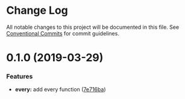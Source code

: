 # Change Log

All notable changes to this project will be documented in this file.
See [Conventional Commits](https://conventionalcommits.org) for commit guidelines.

# 0.1.0 (2019-03-29)


### Features

* **every:** add every function ([7e716ba](https://github.com/Oscar170/-functional/commit/7e716ba))
